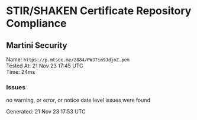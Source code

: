 # STIR/SHAKEN Certificate Repository Compliance

## Martini Security

Name: `https://p.mtsec.me/2884/PWJ7im9JdjoZ.pem`\
Tested At: 21 Nov 23 17:45 UTC\
Time: 24ms

### Issues

no warning, or error, or notice date level issues were found

Generated: 21 Nov 23 17:53 UTC